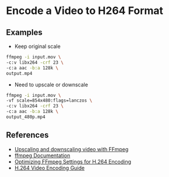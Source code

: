 # Encode a Video to H264 Format

## Examples

* Keep original scale

```bash
ffmpeg -i input.mov \
-c:v libx264 -crf 23 \
-c:a aac -b:a 128k \
output.mp4
```
  
* Need to upscale or downscale

```bash
ffmpeg -i input.mov \
-vf scale=854x480:flags=lanczos \
-c:v libx264 -crf 23 \
-c:a aac -b:a 128k \
output_480p.mp4
```

## References
* [Upscaling and downscaling video with FFmpeg](https://write.corbpie.com/upscaling-and-downscaling-video-with-ffmpeg/)
* [ffmpeg Documentation](https://ffmpeg.org/ffmpeg.html)
* [Optimizing FFmpeg Settings for H.264 Encoding](https://toxigon.com/optimizing-ffmpeg-settings-for-h264-encoding)
* [H.264 Video Encoding Guide](https://trac.ffmpeg.org/wiki/Encode/H.264)
